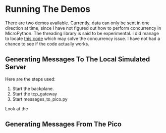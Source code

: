 # Running The Demos

There are two demos available. Currently, data can only be sent in one direction at time,
since I have not figured out how to perform concurrency in MicroPython. The threading 
library is said to be experimental. I did manage to locate [this code](https://github.com/fadushin/esp8266/blob/790958fa332592c80a0f81f25cdaa9513d596f64/micropython/uhttpd/uhttpd/__init__.py#L354) which may solve 
the concurrency issue. I have not had a chance to see if the code actually works.

## Generating Messages To The Local Simulated Server
Here are the steps used:

1. Start the backplane.
2. Start the tcp_gateway
3. Start messages_to_pico.py

Look at the 

## Generating Messages From The Pico